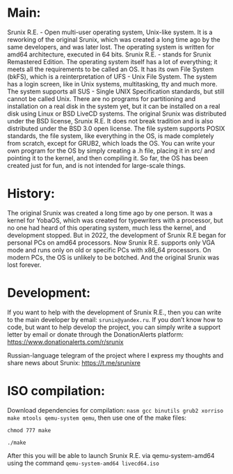 # Main: #
Srunix R.E. - Open multi-user operating system, Unix-like system. It is a reworking of the original Srunix, which was created a long time ago by the same developers, and was later lost.
The operating system is written for amd64 architecture, executed in 64 bits.
Srunix R.E. - stands for Srunix Remastered Edition. The operating system itself has a lot of everything; it meets all the requirements to be called an OS. It has its own File System (bkFS), which is a reinterpretation of UFS - Unix File System. The system has a login screen, like in Unix systems, multitasking, tty and much more. The system supports all SUS - Single UNIX Specification standards, but still cannot be called Unix.
There are no programs for partitioning and installation on a real disk in the system yet, but it can be installed on a real disk using Linux or BSD LiveCD systems. The original Srunix was distributed under the BSD license, Srunix R.E. It does not break tradition and is also distributed under the BSD 3.0 open license. The file system supports POSIX standards, the file system, like everything in the OS, is made completely from scratch, except for GRUB2, which loads the OS. You can write your own program for the OS by simply creating a .h file, placing it in src/ and pointing it to the kernel, and then compiling it. So far, the OS has been created just for fun, and is not intended for large-scale things.
# History: #
The original Srunix was created a long time ago by one person. It was a kernel for YobaOS, which was created for typewriters with a processor, but no one had heard of this operating system, much less the kernel, and development stopped. But in 2022, the development of Srunix R.E began for personal PCs on amd64 processors. Now Srunix R.E. supports only VGA mode and runs only on old or specific PCs with x86_64 processors. On modern PCs, the OS is unlikely to be botched. And the original Srunix was lost forever.
# Development: #
If you want to help with the development of Srunix R.E., then you can write to the main developer by email: `srunix@yandex.ru`. If you don’t know how to code, but want to help develop the project, you can simply write a support letter by email or donate through the DonationAlerts platform:
https://www.donationalerts.com/r/srunix


Russian-language telegram of the project where I express my thoughts and share news about Srunix: 
https://t.me/srunixre


# ISO compilation: #
Download dependencies for compilation: `nasm gcc binutils grub2 xorriso make mtools qemu-system qemu`, then use one of the make files: 

`chmod 777 make`

`./make`


After this you will be able to launch Srunix R.E. via qemu-system-amd64 using the command `qemu-system-amd64 livecd64.iso`

